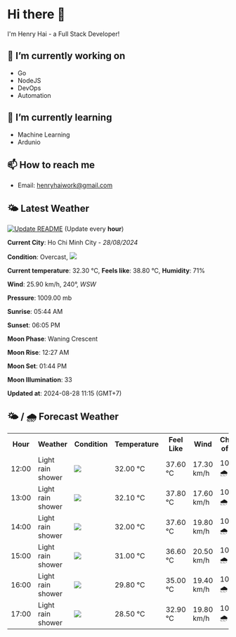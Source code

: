 # Hi there 👋

I'm Henry Hai - a Full Stack Developer!

## 🔭 I’m currently working on

- Go
- NodeJS
- DevOps
- Automation

## 🌱 I’m currently learning

- Machine Learning
- Ardunio

## 📫 How to reach me

- Email: <henryhaiwork@gmail.com>

## 🌤️ Latest Weather
[![Update README](https://github.com/henry0hai/henry0hai/actions/workflows/udpateReadme.yml/badge.svg)](https://github.com/henry0hai/henry0hai/actions/workflows/udpateReadme.yml)
(Update every **hour**)
<!-- CURRENT_WEATHER:START -->
**Current City**: Ho Chi Minh City - *28/08/2024*

**Condition**: Overcast, <img src="https://cdn.weatherapi.com/weather/64x64/day/122.png"/>

**Current temperature**: 32.30 °C, **Feels like**: 38.80 °C, **Humidity**: 71%

**Wind**: 25.90 km/h, 240°, *WSW*

**Pressure**: 1009.00 mb

**Sunrise**: 05:44 AM

**Sunset**: 06:05 PM

**Moon Phase**: Waning Crescent

**Moon Rise**: 12:27 AM

**Moon Set**: 01:44 PM

**Moon Illumination**: 33

**Updated at**: 2024-08-28 11:15 (GMT+7)<!-- CURRENT_WEATHER:END -->

## 🌤️ / 🌧️ Forecast Weather
<!-- FORECAST_WEATHER:START -->
<table>
		<tr>
			<th>Hour</th>
			<th>Weather</th>
			<th>Condition</th>
			<th>Temperature</th>
			<th>Feel Like</th>
			<th>Wind</th>
			<th>Chance of Rain</th>
		</tr>
				<tr>
					<td>12:00</td>
					<td>Light rain shower</td>
					<td><img src='https://cdn.weatherapi.com/weather/64x64/day/353.png'/></td>
					<td>32.00 °C</td>
					<td>37.60 °C</td>
					<td>17.30 km/h</td>
					<td>100 % 🌧️</td>
				</tr>
				<tr>
					<td>13:00</td>
					<td>Light rain shower</td>
					<td><img src='https://cdn.weatherapi.com/weather/64x64/day/353.png'/></td>
					<td>32.10 °C</td>
					<td>37.80 °C</td>
					<td>17.60 km/h</td>
					<td>100 % 🌧️</td>
				</tr>
				<tr>
					<td>14:00</td>
					<td>Light rain shower</td>
					<td><img src='https://cdn.weatherapi.com/weather/64x64/day/353.png'/></td>
					<td>32.00 °C</td>
					<td>37.60 °C</td>
					<td>19.80 km/h</td>
					<td>100 % 🌧️</td>
				</tr>
				<tr>
					<td>15:00</td>
					<td>Light rain shower</td>
					<td><img src='https://cdn.weatherapi.com/weather/64x64/day/353.png'/></td>
					<td>31.00 °C</td>
					<td>36.60 °C</td>
					<td>20.50 km/h</td>
					<td>100 % 🌧️</td>
				</tr>
				<tr>
					<td>16:00</td>
					<td>Light rain shower</td>
					<td><img src='https://cdn.weatherapi.com/weather/64x64/day/353.png'/></td>
					<td>29.80 °C</td>
					<td>35.00 °C</td>
					<td>19.40 km/h</td>
					<td>100 % 🌧️</td>
				</tr>
				<tr>
					<td>17:00</td>
					<td>Light rain shower</td>
					<td><img src='https://cdn.weatherapi.com/weather/64x64/day/353.png'/></td>
					<td>28.50 °C</td>
					<td>32.90 °C</td>
					<td>19.80 km/h</td>
					<td>100 % 🌧️</td>
				</tr>
</table>
<!-- FORECAST_WEATHER:END -->
